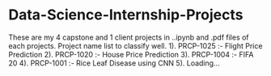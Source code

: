 # Data-Science-Internship-Projects
These are my 4 capstone and 1 client projects in ..ipynb and .pdf files of each projects.
Project name list to classify well.
1). PRCP-1025 :- Flight Price Prediction
2). PRCP-1020 :- House Price Prediction
3). PRCP-1004 :- FIFA 20
4). PRCP-1001 :- Rice Leaf Disease using CNN
5). Loading...
